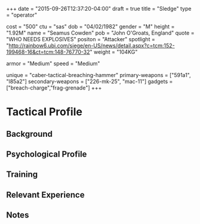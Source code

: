 +++
date = "2015-09-26T12:37:20-04:00"
draft = true
title = "Sledge"
type = "operator"

cost = "500"
ctu = "sas"
dob = "04/02/1982"
gender = "M"
height = "1.92M"
name = "Seamus Cowden"
pob = "John O'Groats, England"
quote = "WHO NEEDS EXPLOSIVES"
positon = "Attacker"
spotlight = "http://rainbow6.ubi.com/siege/en-US/news/detail.aspx?c=tcm:152-199468-16&ct=tcm:148-76770-32"
weight = "104KG"

armor = "Medium"
speed = "Medium"

unique = "caber-tactical-breaching-hammer"
primary-weapons = ["591a1", "l85a2"]
secondary-weapons = ["226-mk-25", "mac-11"]
gadgets = ["breach-charge","frag-grenade"]
+++

# Tactical Profile

## Background

## Psychological Profile

## Training

## Relevant Experience

## Notes
